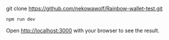 git clone https://github.com/nekowawolf/Rainbow-wallet-test.git

```bash
npm run dev
```

Open [http://localhost:3000](http://localhost:3000) with your browser to see the result.
